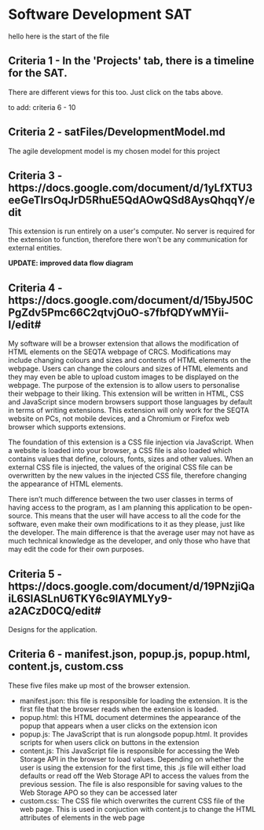 # Software Development SAT

hello here is the start of the file

<h2>Criteria 1 - In the 'Projects' tab, there is a timeline for the SAT.</h2>
There are different views for this too. Just click on the tabs above.

to add: criteria 6 - 10
<h2>Criteria 2 - satFiles/DevelopmentModel.md</h2>
The agile development model is my chosen model for this project 

<h2>Criteria 3 - https://docs.google.com/document/d/1yLfXTU3eeGeTIrsOqJrD5RhuE5QdAOwQSd8AysQhqqY/edit</h2>
This extension is run entirely on a user's computer. No server is required for the extension to function, therefore there won't be any communication for external entities.

<b>UPDATE: improved data flow diagram</b>

<h2>Criteria 4 - https://docs.google.com/document/d/15byJ50CPgZdv5Pmc66C2qtvjOuO-s7fbfQDYwMYii-I/edit#</h2>

My software will be a browser extension that allows the modification of HTML elements on the SEQTA webpage of CRCS. Modifications may include changing colours and sizes and contents of HTML elements on the webpage. Users can change the colours and sizes of HTML elements and they may even be able to upload custom images to be displayed on the webpage. The purpose of the extension is to allow users to personalise their webpage to their liking. This extension will be written in HTML, CSS and JavaScript since modern browsers support those languages by default in terms of writing extensions. This extension will only work for the SEQTA website on PCs, not mobile devices, and a Chromium or Firefox web browser which supports extensions. 

The foundation of this extension is a CSS file injection via JavaScript. When a website is loaded into your browser, a CSS file is also loaded which contains values that define, colours, fonts, sizes and other values. When an external CSS file is injected, the values of the original CSS file can be overwritten by the new values in the injected CSS file, therefore changing the appearance of HTML elements.

There isn’t much difference between the two user classes in terms of having access to the program, as I am planning this application to be open-source. This means that the user will have access to all the code for the software, even make their own modifications to it as they please, just like the developer. The main difference is that the average user may not have as much technical knowledge as the developer, and only those who have that may edit the code for their own purposes.

<h2>Criteria 5 - https://docs.google.com/document/d/19PNzjiQaiL6SlASLnU6TKY6c9lAYMLYy9-a2ACzD0CQ/edit#</h2>

Designs for the application.

<h2>Criteria 6 - manifest.json, popup.js, popup.html, content.js, custom.css</h2>

These five files make up most of the browser extension.
<ul>
  <li>manifest.json: this file is responsible for loading the extension. It is the first file that the browser reads when the extension is loaded.</li>
  <li>popup.html: this HTML document determines the appearance of the popup that appears when a user clicks on the extension icon</li>
  <li>popup.js: The JavaScript that is run alongsode popup.html. It provides scripts for when users click on buttons in the extension</li>
  <li>content.js: This JavaScript file is responsible for accessing the Web Storage API in the browser to load values. Depending on whether the user is using the extension for the first time, this .js file will either load defaults or read off the Web Storage API to access the values from the previous session. The file is also responsible for saving values to the Web Storage APO so they can be accessed later</li>
  <li>custom.css: The CSS file which overwrites the current CSS file of the web page. This is used in conjuction with content.js to change the HTML attributes of elements in the web page</li>
</ul>
